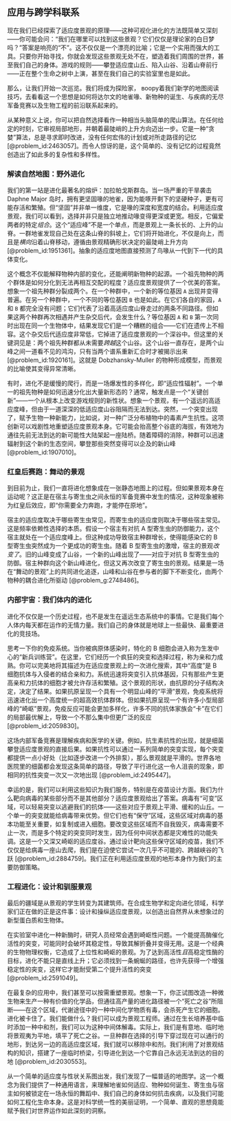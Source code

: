 ## 应用与跨学科联系

现在我们已经探索了适应度景观的原理——这种可视化进化的方法既简单又深刻——你可能会问：“我们在哪里可以找到这些景观？它们仅仅是理论家的白日梦吗？”答案是响亮的“不”。这不仅仅是一个漂亮的比喻；它是一个实用而强大的工具。只要你开始寻找，你就会发现这些景观无处不在，塑造着我们周围的世界，甚至我们自己的身体。游戏的规则——攀登适应度山丘、陷入山谷、沿着山脊前行——正在整个生命之树中上演，甚至在我们自己的实验室里也是如此。

那么，让我们开始一次巡览。我们将成为探险家， воору着我们新学的地图阅读技巧，去看看这一个思想是如何将达尔文的地雀喙、新物种的诞生、与疾病的无尽军备竞赛以及生物工程的前沿联系起来的。

从某种意义上说，你可以把自然选择看作一种相当头脑简单的爬山算法。在任何给定的时刻，它审视局部地形，并朝着最陡峭的上升方向迈出一步。它是一种“贪婪”算法，总是寻求即时改进，没有任何宏伟的计划或对所走路径的记忆 [@problem_id:2463057]。而令人惊讶的是，这个简单的、没有记忆的过程竟然创造出了如此多的复杂性和多样性。

### 解读自然地图：野外进化

我们的第一站是进化最著名的熔炉：加拉帕戈斯群岛。当一场严重的干旱袭击 Daphne Major 岛时，拥有更坚固喙的地雀，因为能啄开剩下的坚硬种子，更有可能存活和繁殖。但“坚固”并非单一维度，它是喙的深度和宽度的结合。利用适应度景观，我们可以看到，选择并非只是独立地推动喙变得更深或更宽。相反，它偏爱两者的特定*组合*。这个“适应峰”不是一个单点，而是景观上一条长长的、上升的山脊。一群地雀发现自己处在这条山脊的斜坡上，它们将开始进化，不仅是向上，而且是*横向*沿着山脊移动，遵循由景观精确形状决定的最陡峭上升方向 [@problem_id:1951361]。抽象的适应度地图直接预测了鸟喙从一代到下一代的具体变化。

这个概念不仅能解释物种内部的变化，还能阐明新物种的起源。一个祖先物种的两个群体是如何分化到无法再相互交配的程度？适应度景观提供了一个优美的答案。想象一个祖先种群分裂成两个。在一个种群中，一个新的等位基因 `A` 出现并变得普遍。在另一个种群中，一个不同的等位基因 `B` 也是如此。在它们各自的家园，`A` 和 `B` 都完全没有问题；它们代表了沿着高适应度山脊走过的两条不同路径。但如果这两个种群再次相遇并产生杂交后代，会发生什么？等位基因 `A` 和 `B` 第一次同时出现在同一个生物体中，结果发现它们是一个糟糕的组合——它们在遗传上不相容。这个杂交后代适应度非常低，它掉进了适应度景观的一个深谷中。但这里的关键洞见是：两个祖先种群都从未需要*跨越*这个山谷。这个山谷一直存在，是两个山峰之间一道看不见的鸿沟，只有当两个谱系重新汇合时才被揭示出来 [@problem_id:1920161]。这就是 Dobzhansky-Muller 的物种形成模型，而景观的比喻使其变得异常清晰。

有时，进化不是缓慢的爬行，而是一场爆发性的多样化，即“适应性辐射”。一个单一的祖先物种是如何迅速分化出大量新形态的？通常，触发点是一个“关键创新”——一个从根本上改变游戏规则的新性状。想象一个景观，有一个遥远的高适应度峰，但由于一道深深的低适应度山谷阻隔而无法到达。突然，一个突变出现了，赋予生物一种新能力，比如说，对一种广泛分布植物中的毒素产生抗性。这项创新可以戏剧性地重塑适应度景观本身。它可能会抬高整个谷底的海拔，有效地为通往先前无法到达的新可能性大陆架起一座陆桥。随着障碍的消除，种群可以迅速辐射到这个新的生态空间，攀登那些突然变得可以企及的新山峰 [@problem_id:1907010]。

### 红皇后赛跑：舞动的景观

到目前为止，我们一直将进化想象成在一张静态地图上的过程。但如果景观本身在运动呢？这正是在宿主与寄生虫之间永恒的军备竞赛中发生的情况，这种现象被称为红皇后效应，即“你需要全力奔跑，才能停在原地”。

宿主的适应度取决于哪些寄生虫常见，而寄生虫的适应度则取决于哪些宿主常见。这是频率依赖性选择的本质。假设一个宿主有对抗 A 型寄生虫的防御能力，这个宿主就处在一个适应度峰上。但这种成功导致宿主种群增长，使得能感染它的 B 型寄生虫突然成为一个更成功的寄生虫。随着 B 型寄生虫的激增，宿主的景观*改变了*。旧的山峰变成了山谷，一个新的山峰出现了——对应于对抗 B 型寄生虫的防御。宿主种群向这个新山峰进化，但这又再次改变了寄生虫的景观。结果是一场在“舞动的景观”上的共同进化追逐，山峰和山谷在参与者的脚下不断变化，由两个物种的耦合进化所驱动 [@problem_g:2748486]。

### 内部宇宙：我们体内的进化

进化不仅仅是一个历史过程，也不是发生在遥远生态系统中的事情。它是我们每个人体内每天都在运作的无情力量。我们自己的身体就是地球上一些最快、最重要进化的竞技场。

思考一下你的免疫系统。当你被病原体感染时，特化的 B 细胞会进入称为生发中心的“新兵训练营”。在这里，它们经历一个疯狂的突变和选择过程，称为亲和力成熟。你可以完美地将其描述为在适应度景观上的一次进化搜索，其中“高度”是 B 细胞抗体与入侵者的结合亲和力。系统迅速将突变引入抗体基因，只有那些产生更高亲和力抗体的细胞才被允许存活和繁殖。这个景观的形状，由抗原的分子结构决定，决定了结果。如果抗原呈现一个具有一个明显山峰的“平滑”景观，免疫系统将迅速进化出一个高度统一的超高效抗体群体。但如果抗原呈现一个有许多小型局部峰的“崎岖”景观，免疫反应可能会更加多样化，许多不同的抗体家族会“卡”在它们的局部最优解上，导致一个不那么集中但更广泛的反应 [@problem_id:2059830]。

这场内部军备竞赛是理解疾病和医学的关键。例如，抗生素抗性的出现，就是细菌攀登适应度景观的直接后果。如果抗性可以通过一系列简单的突变实现，每个突变都提供一点小好处（比如逐步改进一个外排泵），那么景观就是平滑的。世界各地医院里的细菌都会发现这条简单的路径，导致了平行进化这一令人沮丧的现象，即相同的抗性突变一次又一次地出现 [@problem_id:2495447]。

幸运的是，我们可以利用这些知识为我们服务，特别是在疫苗设计方面。我们为什么靶向病毒的某些部分而不是其他部分？适应度景观给出了答案。病毒有“可变”区域，可以轻易突变以逃避我们的抗体——这些对应于景观上平滑、缓和的山丘。一个单一的突变就能给病毒带来优势。但它们也有“保守”区域，这些区域对病毒的基本功能至关重要，如复制或进入细胞。要改变这些区域而不自我毁灭，病毒需要不止一次，而是多个特定的突变同时发生，因为任何中间状态都是灾难性的功能失调。这是一个又深又崎岖的适应度谷。通过设计靶向这些保守区域的疫苗，我们不仅仅是给病毒一座山去爬，我们是在迫使它尝试一次几乎不可能的、跨越峡谷的飞跃 [@problem_id:2884759]。我们正在利用适应度景观的地形本身作为我们的主要防御策略。

### 工程进化：设计和驯服景观

最后的疆域是从景观的学生转变为其建筑师。在合成生物学和定向进化领域，科学家们正在做的正是这件事：设计和操纵适应度景观，以创造出自然界从未想象过的新型蛋白质和生物体。

在实验室中进化一种新酶时，研究人员经常会遇到崎岖性问题。一个能提高酶催化活性的突变，可能同时会破坏其稳定性，导致其解折叠并变得无用。这是一个经典的生物物理权衡，它造成了上位性和崎岖的景观。为了达到高活性*且*高稳定性酶的目标，进化不能只是直线上升；它必须找到一条蜿蜒的路径，也许先获得一个增强稳定性的突变，这样它才能耐受第二个提升活性的突变 [@problem_id:2591049]。

在最复杂的应用中，我们甚至可以按需重塑景观。想象一下，你正试图改造一种微生物来生产一种有价值的化学品，但通往高产量的进化路径被一个“死亡之谷”所阻断——在这个区域，代谢途径中的一种中间化学物质有毒，会杀死产生它的细胞。进化被卡住了。我们能做什么？我们可以成为景观工程师。通过在生长培养基中临时添加一种中和剂，我们可以为这种中间体解毒。实际上，我们是有意地、临时地将景观夷为平地，填平了死亡之谷。一旦种群在选择的引导下穿过现在可以通行的地形，到达另一边的高适应度区域，我们就可以移除中和剂。我们利用了对景观结构的知识，搭建了一座临时桥梁，引导进化到达一个它靠自己永远无法到达的目的地 [@problem_id:2030553]。

从一个简单的适应度与性状关系图出发，我们发现了一幅普适的地图学。这一个概念为我们提供了一种通用语言，来理解地雀如何适应、物种如何诞生、寄生虫与宿主如何被锁定在一场永恒的舞蹈中、我们自己的身体如何抗击疾病，以及我们可能如何工程化生命本身。这是对科学统一性的美丽证明，一个简单、直观的思想竟能赋予我们对世界运作如此深刻的洞察。